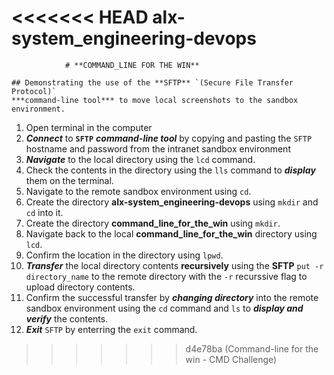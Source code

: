 <<<<<<< HEAD
alx-system_engineering-devops
=======
                # **COMMAND_LINE FOR THE WIN**

	## Demonstrating the use of the **SFTP** `(Secure File Transfer Protocol)`
	***command-line tool*** to move local screenshots to the sandbox environment.

1. Open terminal in the computer
1. ***Connect*** to **`SFTP`** ***command-line tool*** by copying and
pasting the `SFTP` hostname and password from the intranet sandbox environment
1. ***Navigate*** to the local directory using the `lcd` command.
1. Check the contents in the directory using the `lls` command
to ***display*** them on the terminal.
1. Navigate to the remote sandbox environment using `cd`.
1. Create the directory **alx-system_engineering-devops**
using `mkdir` and `cd` into it.
1. Create the directory **command_line_for_the_win** using `mkdir`.
1. Navigate back to the local **command_line_for_the_win** directory using `lcd`.
1. Confirm the location in the directory using `lpwd`.
1. ***Transfer*** the local directory contents **recursively** using
the **SFTP** `put -r directory_name` to the remote directory with
the `-r` recurssive flag to upload directory contents.
1. Confirm the successful transfer by ***changing directory***
into the remote sandbox environment using the `cd` command and
`ls` to ***display and verify*** the contents.
1. ***Exit*** `SFTP` by enterring the `exit` command.
>>>>>>> d4e78ba (Command-line for the win - CMD Challenge)
